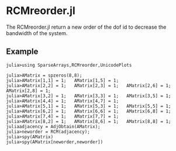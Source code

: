 # RCMreorder.jl
The RCMreorder.jl return a new order of the dof id to decrease the bandwidth of the system.
## Example
```
julia>using SparseArrays,RCMreorder,UnicodePlots

julia>AMatrix = spzeros(8,8);
julia>AMatrix[1,1] = 1;   AMatrix[1,5] = 1;
julia>AMatrix[2,2] = 1;   AMatrix[2,3] = 1;   AMatrix[2,6] = 1;   AMatrix[2,8] = 1;
julia>AMatrix[3,2] = 1;   AMatrix[3,3] = 1;   AMatrix[3,5] = 1;
julia>AMatrix[4,4] = 1;   AMatrix[4,7] = 1;
julia>AMatrix[5,1] = 1;   AMatrix[5,3] = 1;   AMatrix[5,5] = 1;
julia>AMatrix[6,2] = 1;   AMatrix[6,6] = 1;   AMatrix[6,8] = 1;
julia>AMatrix[7,4] = 1;   AMatrix[7,7] = 1;
julia>AMatrix[8,2] = 1;   AMatrix[8,6] = 1;   AMatrix[8,8] = 1;
juliaadjacency = AdjObtain(AMatrix);
julia>neworder = RCM(adjacency);
julia>spy(AMatrix)
julia>spy(AMatrix[neworder,neworder])

```